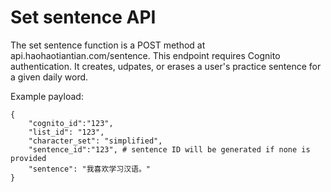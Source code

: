 # Set sentence API

The set sentence function is a POST method at api.haohaotiantian.com/sentence.
This endpoint requires Cognito authentication. It creates, udpates, or erases a user's practice sentence for a given daily word.

Example payload:
````
{
    "cognito_id":"123",
    "list_id": "123",
    "character_set": "simplified",
    "sentence_id":"123", # sentence ID will be generated if none is provided
    "sentence": "我喜欢学习汉语。"
}
````